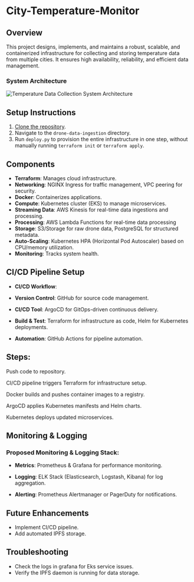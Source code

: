 # City-Temperature-Monitor

## Overview
This project designs, implements, and maintains a robust, scalable, and containerized infrastructure for collecting and storing temperature data from multiple cities. It ensures high availability, reliability, and efficient data management.

### System Architecture

![Temperature Data Collection System Architecture](https://raw.githubusercontent.com/Emmylong1/temperature-Monitor/main/temperature-architecture.svg)


## Setup Instructions
1. [Clone the repository](https://github.com/Emmylong1/Drone-Data/tree/emmydev).
2. Navigate to the `drone-data-ingestion` directory.
3. Run `deploy.py` to provision the entire infrastructure in one step, without manually running `terraform init` or `terraform apply`.

## Components
- **Terraform**: Manages cloud infrastructure.
- **Networking**: NGINX Ingress for traffic management, VPC peering for security.
- **Docker**: Containerizes applications.
- **Compute**: Kubernetes cluster (EKS) to manage microservices.
- **Streaming Data**: AWS Kinesis for real-time data ingestions and processing.
- **Processing**: AWS Lambda Functions for real-time data processing
- **Storage**: S3/Storage for raw drone data, PostgreSQL for structured metadata.
- **Auto-Scaling**: Kubernetes HPA (Horizontal Pod Autoscaler) based on CPU/memory utilization.
- **Monitoring**: Tracks system health.

## CI/CD Pipeline Setup

- **CI/CD Workflow**:

- **Version Control**: GitHub for source code management.

- **CI/CD Tool**: ArgoCD for GitOps-driven continuous delivery.

- **Build & Test**: Terraform for infrastructure as code, Helm for Kubernetes deployments.

- **Automation**: GitHub Actions for pipeline automation.

## Steps:

Push code to repository.

CI/CD pipeline triggers Terraform for infrastructure setup.

Docker builds and pushes container images to a registry.

ArgoCD applies Kubernetes manifests and Helm charts.

Kubernetes deploys updated microservices.

## Monitoring & Logging

### Proposed Monitoring & Logging Stack:

- **Metrics**: Prometheus & Grafana for performance monitoring.

- **Logging**: ELK Stack (Elasticsearch, Logstash, Kibana) for log aggregation.

- **Alerting**: Prometheus Alertmanager or PagerDuty for notifications.

## Future Enhancements
- Implement CI/CD pipeline.
- Add automated IPFS storage.

## Troubleshooting
- Check the logs in grafana for Eks service issues.
- Verify the IPFS daemon is running for data storage.




